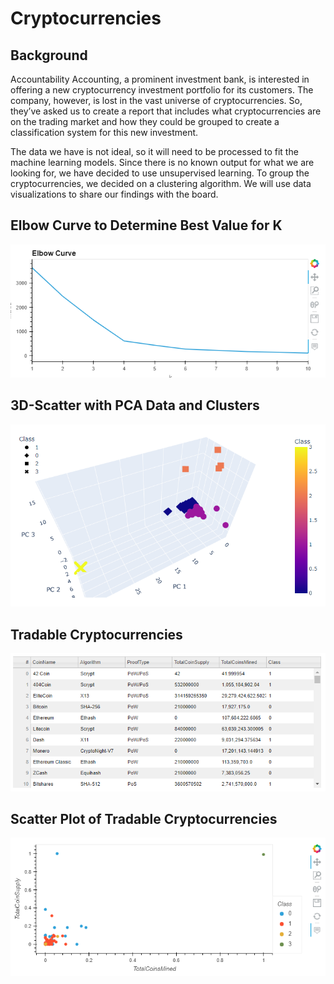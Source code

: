 # Cryptocurrencies

## Background

Accountability Accounting, a prominent investment bank, is interested in offering a new cryptocurrency investment portfolio for its customers. The company, however, is lost in the vast universe of cryptocurrencies. So, they’ve asked us to create a report that includes what cryptocurrencies are on the trading market and how they could be grouped to create a classification system for this new investment.

The data we have is not ideal, so it will need to be processed to fit the machine learning models. Since there is no known output for what we are looking for, we have decided to use unsupervised learning. To group the cryptocurrencies, we decided on a clustering algorithm. We will use data visualizations to share our findings with the board.

## Elbow Curve to Determine Best Value for K

!["images/01_Elbow_Curve.png"](images/01_Elbow_Curve.png)


## 3D-Scatter with PCA Data and Clusters

!["images/02_3D_Cluster.png"](images/02_3D_Cluster.png)


## Tradable Cryptocurrencies

!["images/03_Tradable_Cyptocurrencies.png"](images/03_Tradable_Cyptocurrencies.png)


## Scatter Plot of Tradable Cryptocurrencies

!["images/04_ScatterPlot_of_TradableCrypto.png"](images/04_ScatterPlot_of_TradableCrypto.png)




